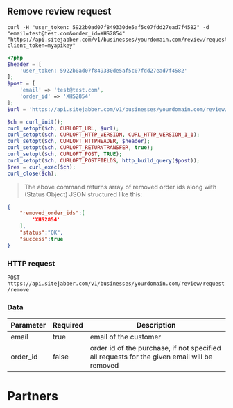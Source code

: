 ## Remove review request

```shell
curl -H "user_token: 5922b0ad07f849330de5af5c07fdd27ead7f4582" -d "email=test@test.com&order_id=XHS2854" "https://api.sitejabber.com/v1/businesses/yourdomain.com/review/request/remove?client_token=myapikey"
```

```php
<?php
$header = [
	'user_token: 5922b0ad07f849330de5af5c07fdd27ead7f4582'
];
$post = [
	'email' => 'test@test.com',
	'order_id' => 'XHS2854'
];
$url = 'https://api.sitejabber.com/v1/businesses/yourdomain.com/review/request/remove?client_token=myapikey';

$ch = curl_init();
curl_setopt($ch, CURLOPT_URL, $url);
curl_setopt($ch, CURLOPT_HTTP_VERSION, CURL_HTTP_VERSION_1_1);
curl_setopt($ch, CURLOPT_HTTPHEADER, $header);
curl_setopt($ch, CURLOPT_RETURNTRANSFER, true);
curl_setopt($ch, CURLOPT_POST, TRUE);
curl_setopt($ch, CURLOPT_POSTFIELDS, http_build_query($post));
$res = curl_exec($ch);
curl_close($ch);
```

> The above command returns array of removed order ids along with (Status Object) JSON structured like this:

```json
{
	"removed_order_ids":[
		'XHS2854'
	],
	"status":"OK",
	"success":true
}
```

### HTTP request

`POST https://api.sitejabber.com/v1/businesses/yourdomain.com/review/request/remove`

### Data

Parameter | Required | Description
--------- | ------- | -----------
email | true | email of the customer
order_id | false | order id of the purchase, if not specified all requests for the given email will be removed

# Partners

